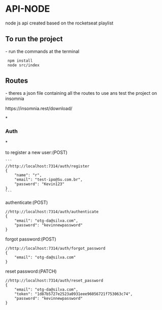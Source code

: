 # API-NODE
node js api created based on the rocketseat playlist

<H2>To run the project</H2>
<p> - run the commands at the terminal</p>

```
 npm install
 node src/index
```

<H2>Routes</H2>
<p> - theres a json file containing all the routes to use ans test the project on insomnia</p>
<a target="_blank">https://insomnia.rest/download/<a>
 
 *<H3>Auth</H3>
 	*<p> to register a new user:(POST)</p>

	```
	//http://localhost:7314/auth/register
	{ 
		"name": "r",
		"email": "test-ipo@Su.com.br",
		"password": "Kevin123"
	}
	```

<p> authenticate:(POST)</p>

```
//http://localhost:7314/auth/authenticate
{
	"email": "otg-da@silva.com",
	"password": "kevinnewpassword"
}
```

<p> forgot password:(POST)</p>

```
//http://localhost:7314/auth/forgot_password
{
	"email": "otg-da@silva.com"
}
```

<p> reset password:(PATCH)</p>

```
//http://localhost:7314/auth/reset_password
{
	"email": "otg-da@silva.com",
  	"token": "1d87b5727e2523a0931eee96056721f753063c74",
	"password": "kevinnewpassword"
}
```
